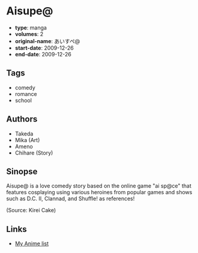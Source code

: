 # Aisupe@

-   **type**: manga
-   **volumes**: 2
-   **original-name**: あいすぺ@
-   **start-date**: 2009-12-26
-   **end-date**: 2009-12-26

## Tags

-   comedy
-   romance
-   school

## Authors

-   Takeda
-   Mika (Art)
-   Ameno
-   Chihare (Story)

## Sinopse

Aisupe@ is a love comedy story based on the online game "ai sp@ce" that features cosplaying using various heroines from popular games and shows such as D.C. II, Clannad, and Shuffle! as references!

(Source: Kirei Cake)

## Links

-   [My Anime list](https://myanimelist.net/manga/26081/Aisupe)

